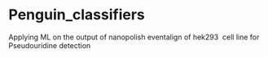 # Penguin_classifiers
Applying ML on the output of nanopolish eventalign of hek293  cell line for Pseudouridine detection 
